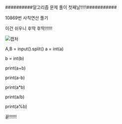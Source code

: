 ##########알고리즘 문제 풀이 첫째날!!!!!###########

10869번 사칙연산 풀기 

이건 쉬우니 후딱 후딱!!!!!!

![캡처](https://user-images.githubusercontent.com/85468215/121927454-05af2280-cd7a-11eb-8b2a-20265aecd011.PNG)

A,B = input().split()
a = int(a)

b = int(b)

print(a+b)

print(a-b)

print(a*b)

print(a/b)

print(a%b)



끝!!!!!!
